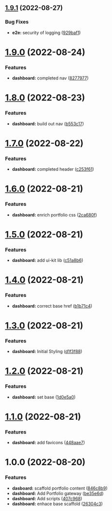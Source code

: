 ## [1.9.1](https://github.com/TimDMorris/InWhichILearnReact/compare/v1.9.0...v1.9.1) (2022-08-27)


### Bug Fixes

* **e2e:** security of logging ([929baf1](https://github.com/TimDMorris/InWhichILearnReact/commit/929baf112bc88af2bb78b4723f69518f7d282e90))

# [1.9.0](https://github.com/TimDMorris/InWhichILearnReact/compare/v1.8.0...v1.9.0) (2022-08-24)


### Features

* **dashboard:** completed nav ([8277977](https://github.com/TimDMorris/InWhichILearnReact/commit/82779774d0ce9077d2f81a209bf30be1fd47cdd3))

# [1.8.0](https://github.com/TimDMorris/InWhichILearnReact/compare/v1.7.0...v1.8.0) (2022-08-23)


### Features

* **dashboard:** build out nav ([b553c17](https://github.com/TimDMorris/InWhichILearnReact/commit/b553c17bc6ac7db7fda6d69f367ce8e2c47b8527))

# [1.7.0](https://github.com/TimDMorris/InWhichILearnReact/compare/v1.6.0...v1.7.0) (2022-08-22)


### Features

* **dashboard:** completed header ([c253f61](https://github.com/TimDMorris/InWhichILearnReact/commit/c253f61a0a40ce5240b42e815c88089d5070dd9b))

# [1.6.0](https://github.com/TimDMorris/InWhichILearnReact/compare/v1.5.0...v1.6.0) (2022-08-21)


### Features

* **dashboard:** enrich portfolio css ([2ca680f](https://github.com/TimDMorris/InWhichILearnReact/commit/2ca680f1d5f5f51bfab3c9b6db6a87d70184f176))

# [1.5.0](https://github.com/TimDMorris/InWhichILearnReact/compare/v1.4.0...v1.5.0) (2022-08-21)


### Features

* **dashboard:** add ui-kit lib ([c51a8b6](https://github.com/TimDMorris/InWhichILearnReact/commit/c51a8b6509d5a283e7f28a8d77e1ed38fa0dc7f8))

# [1.4.0](https://github.com/TimDMorris/InWhichILearnReact/compare/v1.3.0...v1.4.0) (2022-08-21)


### Features

* **dashboard:** correct base href ([b1b71c4](https://github.com/TimDMorris/InWhichILearnReact/commit/b1b71c41c6285b5632b2a891a44dc9e3a61a7d7e))

# [1.3.0](https://github.com/TimDMorris/InWhichILearnReact/compare/v1.2.0...v1.3.0) (2022-08-21)


### Features

* **dashboard:** Initial Styling ([d1f3f88](https://github.com/TimDMorris/InWhichILearnReact/commit/d1f3f88011c552c4621e1177a78bd75b95bbe6ed))

# [1.2.0](https://github.com/TimDMorris/InWhichILearnReact/compare/v1.1.0...v1.2.0) (2022-08-21)


### Features

* **dashboard:** set base ([1d0e5a0](https://github.com/TimDMorris/InWhichILearnReact/commit/1d0e5a07b13643587ada2546265e4390cc3c71c1))

# [1.1.0](https://github.com/TimDMorris/InWhichILearnReact/compare/v1.0.0...v1.1.0) (2022-08-21)


### Features

* **dashboard:** add favicons ([448aae7](https://github.com/TimDMorris/InWhichILearnReact/commit/448aae78921ae67f4bf6aac54e5b4aca4ca0633e))

# 1.0.0 (2022-08-20)


### Features

* **dasboard:** scaffold portfolio content ([846c8b9](https://github.com/TimDMorris/InWhichILearnReact/commit/846c8b92054a6be0794a2ff38dee3c563cfc0508))
* **dashboard:** Add Portfolio gateway ([be35e6d](https://github.com/TimDMorris/InWhichILearnReact/commit/be35e6d97ba49c40cf7fd8101a5dcbb220250039))
* **dashboard:** Add scripts ([407c968](https://github.com/TimDMorris/InWhichILearnReact/commit/407c968bfcdc434437140ce95d11d86585676c9c))
* **dashboard:** enhace base scaffold ([26304c3](https://github.com/TimDMorris/InWhichILearnReact/commit/26304c3732307ed27c4213aed8a67b7eafe584ae))
